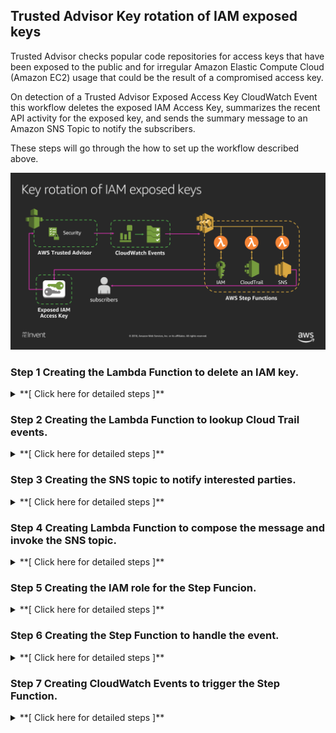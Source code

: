 ## Trusted Advisor Key rotation of IAM exposed keys

Trusted Advisor checks popular code repositories for access keys that have been exposed to the public and for irregular Amazon Elastic Compute Cloud (Amazon EC2) usage that could be the result of a compromised access key.  

On detection of a Trusted Advisor Exposed Access Key CloudWatch Event this workflow deletes the exposed IAM Access Key, summarizes the recent API activity for the exposed key, and sends the summary message to an Amazon SNS Topic to notify the subscribers.

These steps will go through the how to set up the workflow described above.

![alt txt](images/diagram.png)


### Step 1 Creating the Lambda Function to delete an IAM key.
<details>
<summary>**[ Click here for detailed steps ]**</summary><p>

1. From AWS console, click on Services and type in Lambda in the search bar and press enter. ![alt txt](images/step_lambda.png)
2. Click on **Create Function** 
3. Type in your function name. **Example**: *ta-deleteiamkey*
4. Set Runtime to **Python3.6**
5. Select Create custom role, on the newly opened page input a **Role Name**. **Example:** *ta-iam-role* 
6. On the newly opened page, click on **View Policy Document** and then **Edit**
7. Copy and paste below IAM Role and click **Allow**

IAM Role

```
{
     "Version": "2012-10-17",
     "Statement": [
         {
             "Sid": "Stmt1477516473539",
             "Action": [
                 "logs:CreateLogGroup",
                 "logs:CreateLogStream",
                 "logs:PutLogEvents"
             ],
             "Effect": "Allow",
             "Resource": "arn:aws:logs:*:*:*"
		   }, {

				"Sid": "Stmt1477680111144",
				"Action": [
    				"iam:DeleteAccessKey"
				],
				"Effect": "Allow",
				"Resource": "*"
			} 
		]
}
 
```

8. Click on **Create Function**.
9. Copy Paste below Lambda Function Code and click **Save**.


```
import boto3

iam = boto3.client('iam')


def lambda_handler(event, context):
    account_id = event['account']
    time_discovered = event['time']
    details = event['detail']['check-item-detail']
    username = details['User Name (IAM or Root)']
    access_key_id = details['Access Key ID']
    exposed_location = details['Location']
    print('Deleting exposed access key pair...')
    delete_exposed_key_pair(username, access_key_id)
    return {
        "account_id": account_id,
        "time_discovered": time_discovered,
        "username": username,
        "deleted_key": access_key_id,
        "exposed_location": exposed_location
    }


def delete_exposed_key_pair(username, access_key_id):
    """ Deletes IAM access key pair identified by access key ID for specified user.
    Args:
        username (string): Username of IAM user to delete key pair for.
        access_key_id (string): IAM access key ID to identify key pair to delete.
    Returns:
        (None)
    """
    try:
        iam.delete_access_key(
            UserName=username,
            AccessKeyId=access_key_id
        )
    except Exception as e:
        print(e)
        print('Unable to delete access key "{}" for user "{}".'.format(access_key_id, username))
        raise(e)
```

</p></details>

### Step 2 Creating the Lambda Function to lookup Cloud Trail events.
<details>
<summary>**[ Click here for detailed steps ]**</summary><p>

1. From AWS console, click on Services and type in Lambda in the search bar and press enter. ![alt txt](images/step_lambda.png)
2. Click on **Create Function** 
3. Type in your function name. **Example**: *ta-lookupctrail*
4. Set Runtime to **Python3.6**
5. Select Create custom role, on the newly opened page input a **Role Name**. **Example:** *ta-ctrail-role* 
6. On the newly opened page, click on **View Policy Document** and then **Edit**
7. Copy and paste below IAM Role and click **Allow**

IAM Role

```
{
     "Version": "2012-10-17",
     "Statement": [
         {
             "Sid": "Stmt1477516473539",
             "Action": [
                 "logs:CreateLogGroup",
                 "logs:CreateLogStream",
                 "logs:PutLogEvents"
             ],
             "Effect": "Allow",
             "Resource": "arn:aws:logs:*:*:*"
		   }, {

				"Sid": "Stmt1477680111144",
				"Action": [
    				"cloudtrail:LookupEvents"
				],
				"Effect": "Allow",
				"Resource": "*"
			} 
		]
}

```

8. Click on **Create function**
9. Copy Paste below Lambda Function Code and click **Save**


```
import datetime
import collections
import boto3

cloudtrail = boto3.client('cloudtrail')


def lambda_handler(event, context):
    account_id = event['account_id']
    time_discovered = event['time_discovered']
    username = event['username']
    deleted_key = event['deleted_key']
    exposed_location = event['exposed_location']
    endtime = datetime.datetime.now()  # Create start and end time for CloudTrail lookup
    interval = datetime.timedelta(hours=24)
    starttime = endtime - interval
    print('Retrieving events...')
    events = get_events(username, starttime, endtime)
    print('Summarizing events...')
    event_names, resource_names, resource_types = get_events_summaries(events)
    return {
        "account_id": account_id,
        "time_discovered": time_discovered,
        "username": username,
        "deleted_key": deleted_key,
        "exposed_location": exposed_location,
        "event_names": event_names,
        "resource_names": resource_names,
        "resource_types": resource_types
    }


def get_events(username, starttime, endtime):
    """ Retrieves detailed list of CloudTrail events that occured between the specified time interval.
    Args:
        username (string): Username to lookup CloudTrail events for.
        starttime(datetime): Start of interval to lookup CloudTrail events between.
        endtime(datetime): End of interval to lookup CloudTrail events between.
    Returns:
        (dict)
        Dictionary containing list of CloudTrail events occuring between the start and end time with detailed information for each event.
    """
    try:
        response = cloudtrail.lookup_events(
            LookupAttributes=[
                {
                    'AttributeKey': 'Username',
                    'AttributeValue': username
                },
            ],
            StartTime=starttime,
            EndTime=endtime,
            MaxResults=50
        )
    except Exception as e:
        print(e)
        print('Unable to retrieve CloudTrail events for user "{}"'.format(username))
        raise(e)
    return response


def get_events_summaries(events):
    """ Summarizes CloudTrail events list by reducing into counters of occurences for each event, resource name, and resource type in list.
    Args:
        events (dict): Dictionary containing list of CloudTrail events to be summarized.
    Returns:
        (list, list, list)
        Lists containing name:count tuples of most common occurences of events, resource names, and resource types in events list.
    """
    event_name_counter = collections.Counter()
    resource_name_counter = collections.Counter()
    resource_type_counter = collections.Counter()
    for event in events['Events']:
        resources = event.get("Resources")
        event_name_counter.update([event.get('EventName')])
        if resources is not None:
            resource_name_counter.update([resource.get("ResourceName") for resource in resources])
            resource_type_counter.update([resource.get("ResourceType") for resource in resources])
    return event_name_counter.most_common(10), resource_name_counter.most_common(10), resource_type_counter.most_common(10)
```

</p></details>

### Step 3 Creating the SNS topic to notify interested parties.
<details>
<summary>**[ Click here for detailed steps ]**</summary><p>

1. From AWS console, click on Services and type in SNS in the search bar and press enter. ![alt txt](images/step_sns.png)
2. If this is the first time using SNS click **Get started**
3. Click on **Topics**.
4. Click on **Create new topic**
5. Enter a **Topic Name** and **Display Name**. **Example**: *ta-key-del*
6. Click on **Create Topic**.
7. From the topic list, note down the newly created topic ARN.
8. Select the newly created topic.
9. Click **Actions**, then select **Subscribe to topic**
10. From the **Protocol** dropdown menu select Email. Input your email in the endpoint field. ![alt txt](images/step_subscription.png)
11. Click **Create subscription**, you will receive a Subscription Confirmation email on the email address specified above.

</p></details>

### Step 4 Creating Lambda Function to compose the message and invoke the SNS topic.
<details>
<summary>**[ Click here for detailed steps ]**</summary><p>

1. From AWS console, click on Services and type in Lambda in the search bar and press enter. ![alt txt](images/step_lambda.png)
2. Click on **Create Function**.
3. Type in your function name. **Example**: *ta-messagesns*
4. Set Runtime to **Python3.6**
5. Select Create custom role, on the newly opened page input a **Role Name**. **Example:** *ta-sns-role* 
6. On the newly opened page, click on **View Policy Document** and then **Edit**
7. Copy and paste below IAM Role and click **Allow**
IAM Role


```
{
     "Version": "2012-10-17",
     "Statement": [
         {
             "Sid": "Stmt1477516473539",
             "Action": [
                 "logs:CreateLogGroup",
                 "logs:CreateLogStream",
                 "logs:PutLogEvents"
             ],
             "Effect": "Allow",
             "Resource": "arn:aws:logs:*:*:*"
		   }, {

				"Sid": "Stmt1477680111144",
				"Action": [
    				"sns:Publish"
				],
				"Effect": "Allow",
				"Resource": "<SNS_ARN>"
			} 
		]
}
```
*Note: you will have to replace \<SNS_ARN\> with the ARN of SNS Topic created in step 3.*


8. Click on **Create function**
9. Copy Paste below Lambda Function Code 


```
import os
import boto3

TOPIC_ARN = os.environ['TOPIC_ARN']  # ARN for SNS topic to post message to

TEMPLATE = '''At {} the IAM access key {} for user {} on account {} was deleted after it was found to have been exposed at the URL {}.
Below are summaries of the most recent actions, resource names, and resource types associated with this user over the last 24 hours.
Actions:
{}
Resource Names:
{}
Resource Types:
{}
These are summaries of only the most recent API calls made by this user. Please ensure your account remains secure by further reviewing the API calls made by this user in CloudTrail.'''

sns = boto3.client('sns')


def lambda_handler(event, context):
    account_id = event['account_id']
    username = event['username']
    deleted_key = event['deleted_key']
    exposed_location = event['exposed_location']
    time_discovered = event['time_discovered']
    event_names = event['event_names']
    resource_names = event['resource_names']
    resource_types = event['resource_types']
    subject = 'Security Alert: Exposed IAM Key For User {} On Account {}'.format(username, account_id)
    print("Generating message body...")
    event_summary = generate_summary_str(event_names)
    rname_summary = generate_summary_str(resource_names)
    rtype_summary = generate_summary_str(resource_types)
    message = TEMPLATE.format(time_discovered,
                              deleted_key,
                              username,
                              account_id,
                              exposed_location,
                              event_summary,
                              rname_summary,
                              rtype_summary
                              )
    print("Publishing message...")
    publish_msg(subject, message)


def generate_summary_str(summary_items):
    """ Generates formatted string containing CloudTrail summary info.
    Args:
        summary_items (list): List of tuples containing CloudTrail summary info.
    Returns:
        (string)
        Formatted string containing CloudTrail summary info.
    """
    return '\t' + '\n\t'.join('{}: {}'.format(item[0], item[1]) for item in summary_items)


def publish_msg(subject, message):
    """ Publishes message to SNS topic.
    Args:
        subject (string): Subject of message to be published to topic.
        message (string): Content of message to be published to topic.
    Returns:
        (None)
    """
    try:
        sns.publish(
            TopicArn=TOPIC_ARN,
            Message=message,
            Subject=subject,
            MessageStructure='string'
        )
    except Exception as e:
        print(e)
        print('Could not publish message to SNS topic "{}"'.format(TOPIC_ARN))
        raise e
```
10. In the Environment variables panel input 'TOPIC_ARN' as the Key and paste the SNS ARN from step 3 as the Value
11. Click **Save**

</p></details>



### Step 5 Creating the IAM role for the Step Funcion.
<details>
<summary>**[ Click here for detailed steps ]**</summary><p>

1. From AWS console, click on Services and type in IAM in the search bar and press enter. ![alt txt](images/step_iam.png)
2. On the left panel, click on **Roles**
3. Click on **Create role**
3. Select **AWS service** and then click on **Step Functions**
4. Click on **Next: Permissions**
5. On the Attached permissions policies ensure AWSLambdaRole is selected then click **Next: Review**
6. Input the name and a description for your role. **Example**: *ta-step-role*
7. Click **Create role**
</p>
</details>

### Step 6 Creating the Step Function to handle the event.

<details>
<summary>**[ Click here for detailed steps ]**</summary><p>

1. From AWS console, click on Services and type in Step Functions in the search bar and press enter. ![alt txt](images/step_stepfunctions.png)
2. If this is the first time using AWS Steup Functions click on **Get started**, otherwise click on **Create state machine**
3. Select **Author from scratch** 
3. In the Details panel, enter a name for your Step Function. **Example**: *ta-step-function*
5. On the State machine definition panel, copy the following ASL definition:

```
 {
          "Comment": "Deletes exposed IAM access keypairs and notifies security",
          "StartAt": "DeleteAccessKeyPair",
          "States": {
            "DeleteAccessKeyPair": {
              "Type": "Task",
              "Resource": "<LAMBDA_DELETEKEY_ARN>",
              "Next": "LookupCloudTrailEvents"
            },
            "LookupCloudTrailEvents": {
              "Type": "Task",
              "Resource": "<LAMBDA_LOOKUPEVENT_ARN>",
              "Next": "NotifySecurity"
            },
            "NotifySecurity": {
              "Type": "Task",
              "Resource": "<LAMBDA_NOTIFYSECURITY_ARN>",
              "End": true
            }
          }
        }
```
*Note: you will have to replace \<LAMBDA_\*_ARN\> with the ARN of lambda functions created in step 1,2 and 4. You can also click on the placeholders to get a list of Lambda ARNs in the region.*

6. Click **Create state machine** 
7. Select **I will use an existing role** and select the role created during step 5.
8. Click **Create state machine** 

</p></details>


### Step 7 Creating CloudWatch Events to trigger the Step Function.

<details>
<summary>**[ Click here for detailed steps ]**</summary><p>

1. From AWS console, click on Services and type in CloudWatch in the search bar and press enter. ![alt txt](images/step_cw.png)
2. Click on **Rules** under Events on the left side of the menu screen.
3. Click **Create Rule**
4. Click **Edit** on the event source pattern and paste below.

```
{
  "source": [
    "aws.trustedadvisor"
  ],
  "detail-type": [
    "Trusted Advisor Check Item Refresh Notification"
  ],
  "detail": {
    "status": [
      "ERROR"
    ],
    "check-name": [
      "Exposed Access Keys"
    ]
  }
}
```

5. Click **Add target**. 
6. Select the Step Function you created on step 6.
7. Keep everything else default.
8. Click **Configure Details**. 
9. Enter a **Name** for your event. **Example**: *ta-event-step*
10. Click on **Create rule**.

####Mock Events####

*Note: This solution will delete the key specified in the mock event. Please ensure the user/key in the mock event is not used in any production workload.*

To test this solution we don't want to have our keys exposed. You can trigger a mock event by creating a new rule below, follow the same step above but change the Event Pattern to this:

```
{
  "source": [
    "awsmock.trustedadvisor"
  ],
  "detail-type": [
    "Trusted Advisor Check Item Refresh Notification"
  ],
  "detail": {
    "status": [
      "ERROR"
    ],
    "check-name": [
      "Exposed Access Keys"
    ]
  }
}
```

To trigger mock event run below command. ( Require AWS CLI )

`aws events put-events --entries file://mockpayload.json`

**mockpayload.josn**

```
[
 {
  "DetailType": "Trusted Advisor Check Item Refresh Notification",
  "Source": "awsmock.trustedadvisor",
  "Time": "2018-11-22T11:38:24Z",
  "Resources": [],
  "Detail": "{ \"check-name\": \"Exposed Access Keys\", \"check-item-detail\": { \"Case ID\": \"12345678-1234-1234-abcd-1234567890ab\", \"Usage (USD per Day)\": \"0\", \"User Name (IAM or Root)\": \"<IAM_USERNAME>\", \"Deadline\": \"1440453299248\", \"Access Key ID\": \"<IAM_ACCESSKEY>\", \"Time Updated\": \"1440021299248\", \"Fraud Type\": \"Exposed\", \"Location\": \"www.example.com\"}, \"status\": \"ERROR\", \"resource_id\": \"\", \"uuid\": \"aa12345f-55c7-498e-b7ac-123456789012\"}"
 }
]
```
Adjust the time and replace the user name, access key and the account id.

</p></details>

